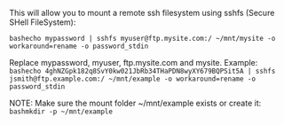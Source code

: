 This will allow you to mount a remote ssh filesystem using sshfs (Secure SHell FileSystem):

```bashecho mypassword | sshfs myuser@ftp.mysite.com:/ ~/mnt/mysite -o workaround=rename -o password_stdin```

Replace mypassword, myuser, ftp.mysite.com and mysite.
Example:
```bashecho 4ghNZGpk182q8SvY0kw021JbRb34THaPDN8wyXY679BQPSit5A | sshfs jsmith@ftp.example.com:/ ~/mnt/example -o workaround=rename -o password_stdin```

NOTE: Make sure the mount folder ~/mnt/example exists or create it:
```bashmkdir -p ~/mnt/example```